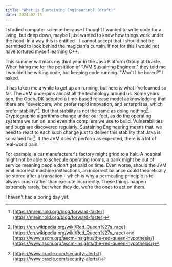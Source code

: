 ```yaml
---
title: "What is Sustaining Engineering? (draft)"
date: 2024-02-15
---
```


I studied computer science because I thought I wanted to write code for a living, but deep down, maybe I just wanted to know how things work under the hood. In a way this is entitled - I cannot accept that I should not be permitted to look behind the magician's curtain. If not for this I would not have tortured myself learning C++.

This summer will mark my third year in the Java Platform Group at Oracle. When hiring me for the positition of "JVM Sustaining Engineer," they told me I wouldn't be writing code, but keeping code running. "Won't I be bored?" I asked. 

It has taken me a while to get up an running, but here is what I've learned so far. The JVM underpins almost all the technology around us. Some years ago, the OpenJDK adopted a time-based release model acknowledging that there are "developers, who prefer rapid innovation, and enterprises, which prefer stability"[^1]. But that stability is not the same as doing nothing[^2]. Cryptographic algorithms change under our feet, as do the operating systems we run on, and even the compilers we use to build. Vulnerabilities and bugs are discovered regularly. Sustaining Engineering means that, we need to react to each such change just to deliver this stability that Java is so valued for[^3]. If the JVM doesn't perform as expected, there is a lot of real-world pain.

For example, a car manufacturer's factory might grind to a halt. A hospital might not be able to schedule operating rooms, a bank might be out of service meaning people don't get paid on time. Even worse, should the JVM emit incorrect machine instructions, an incorrect balance could theoretically be stored after a transation - which is why a permeating principle is to always crash rather than execute incorrectly. These things happen extremely rarely, but when they do, we're the ones to act on them. 

I haven't had a boring day yet.

[^1]: [https://mreinhold.org/blog/forward-faster](https://mreinhold.org/blog/forward-faster)
[^2]: [https://en.wikipedia.org/wiki/Red_Queen%27s_race](https://en.wikipedia.org/wiki/Red_Queen%27s_race) and [https://www.ascm.org/ascm-insights/the-red-queen-hypothesis/](https://www.ascm.org/ascm-insights/the-red-queen-hypothesis/)
[^3]: [https://www.oracle.com/security-alerts/](https://www.oracle.com/security-alerts/)

